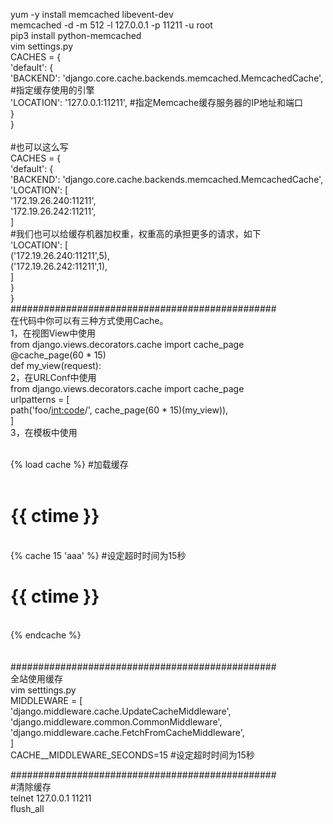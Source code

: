 yum -y install memcached libevent-dev<br>
memcached -d -m 512 -l 127.0.0.1 -p 11211 -u root<br>
pip3 install python-memcached<br>
vim settings.py<br>
CACHES = {<br>
 'default': {<br>
  'BACKEND': 'django.core.cache.backends.memcached.MemcachedCache', #指定缓存使用的引擎<br>
  'LOCATION': '127.0.0.1:11211',         #指定Memcache缓存服务器的IP地址和端口<br>
 }<br>
}<br><br>
#也可以这么写<br>
CACHES = {<br>
    'default': {<br>
        'BACKEND': 'django.core.cache.backends.memcached.MemcachedCache',<br>
        'LOCATION': [<br>
            '172.19.26.240:11211',<br>
            '172.19.26.242:11211',<br>
        ]<br>
        #我们也可以给缓存机器加权重，权重高的承担更多的请求，如下<br>
        'LOCATION': [<br>
            ('172.19.26.240:11211',5),<br>
            ('172.19.26.242:11211',1),<br>
        ]<br>
    }<br>
 }<br>
################################################<br>
在代码中你可以有三种方式使用Cache。<br>
1，在视图View中使用<br>
from django.views.decorators.cache import cache_page<br>
@cache_page(60 * 15)<br>
def my_view(request):<br>
2，在URLConf中使用<br>
from django.views.decorators.cache import cache_page<br>
urlpatterns = [<br>
    path('foo/<int:code>/', cache_page(60 * 15)(my_view)),<br>
]<br>
3，在模板中使用<br>
<html><br>
{% load cache %}    #加载缓存<br>
<body><br>
<h1>{{ ctime }}</h1><br>
{% cache 15 'aaa' %}   #设定超时时间为15秒<br>
 <h1>{{ ctime }}</h1><br>
{% endcache %}<br>
</body><br>
</html><br>
################################################<br>
全站使用缓存<br>
vim setttings.py<br>
MIDDLEWARE = [<br>
    'django.middleware.cache.UpdateCacheMiddleware',<br>
    'django.middleware.common.CommonMiddleware',<br>
    'django.middleware.cache.FetchFromCacheMiddleware',<br>
]<br>
CACHE__MIDDLEWARE_SECONDS=15         #设定超时时间为15秒<br>

################################################<br>
#清除缓存<br>
telnet 127.0.0.1 11211<br>
flush_all<br>

